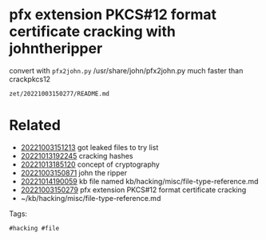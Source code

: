 # pfx extension PKCS#12 format certificate cracking with johntheripper
convert with `pfx2john.py`
/usr/share/john/pfx2john.py
much faster than crackpkcs12

` zet/20221003150277/README.md `

# Related

- [20221003151213](/zet/20221003151213/README.md) got leaked files to try list
- [20221013192245](/zet/20221013192245/README.md) cracking hashes
- [20221013185120](/zet/20221013185120/README.md) concept of cryptography
- [20221003150871](/zet/20221003150871/README.md) john the ripper
- [20221014190059](/zet/20221014190059/README.md) kb file named kb/hacking/misc/file-type-reference.md
- [20221003150279](/zet/20221003150279/README.md) pfx extension PKCS#12 format certificate cracking
- ~/kb/hacking/misc/file-type-reference.md

Tags:

    #hacking #file 
